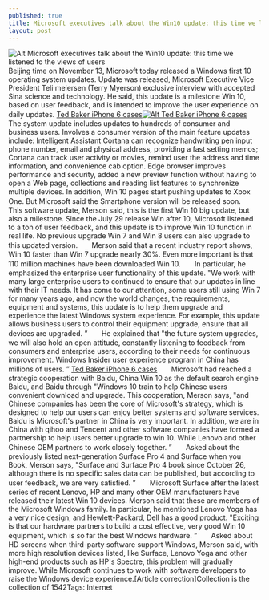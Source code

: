 ```yaml
---
published: true
title: Microsoft executives talk about the Win10 update: this time we listened to the views of users
layout: post
---
```

![Alt Microsoft executives talk about the Win10 update: this time we listened to the views of users](https://c2.staticflickr.com/6/5636/23872482601_c1a4a8a459_z.jpg)　　Beijing time on November 13, Microsoft today released a Windows first 10 operating system updates. Update was released, Microsoft Executive Vice President Teli·meiersen (Terry Myerson) exclusive interview with accepted Sina science and technology. He said, this update is a milestone Win 10, based on user feedback, and is intended to improve the user experience on daily updates. [Ted Baker iPhone 6 cases](http://www.mudah.my/J+11+0+TED+BAKER+ENDURANCE+black+shoes-29516344.htm)[![Alt Ted Baker iPhone 6 cases](http://www.nodcase.com/images/large/i6/ted_baker_i6225_lrg.jpg)](http://www.nodcase.com/ted-baker-iphone-6-case-birdie-4-7-p-4066.html)　　The system update includes updates to hundreds of consumer and business users. Involves a consumer version of the main feature updates include: Intelligent Assistant Cortana can recognize handwriting pen input phone number, email and physical address, providing a fast setting memos; Cortana can track user activity or movies, remind user the address and time information, and convenience cab option. Edge browser improves performance and security, added a new preview function without having to open a Web page, collections and reading list features to synchronize multiple devices. In addition, Win 10 pages start pushing updates to Xbox One. But Microsoft said the Smartphone version will be released soon.　　This software update, Merson said, this is the first Win 10 big update, but also a milestone. Since the July 29 release Win after 10, Microsoft listened to a ton of user feedback, and this update is to improve Win 10 function in real life. No previous upgrade Win 7 and Win 8 users can also upgrade to this updated version.　　Merson said that a recent industry report shows, Win 10 faster than Win 7 upgrade nearly 30%. Even more important is that 110 million machines have been downloaded Win 10.　　In particular, he emphasized the enterprise user functionality of this update. \"We work with many large enterprise users to continued to ensure that our updates in line with their IT needs. It has come to our attention, some users still using Win 7 for many years ago, and now the world changes, the requirements, equipment and systems, this update is to help them upgrade and experience the latest Windows system experience. For example, this update allows business users to control their equipment upgrade, ensure that all devices are upgraded. ”　　He explained that \"the future system upgrades, we will also hold an open attitude, constantly listening to feedback from consumers and enterprise users, according to their needs for continuous improvement. Windows Insider user experience program in China has millions of users. ” [Ted Baker iPhone 6 cases](http://www.nodcase.com/ted-baker-iphone-6-case-birdie-4-7-p-4066.html)　　Microsoft had reached a strategic cooperation with Baidu, China Win 10 as the default search engine Baidu, and Baidu through \"Windows 10 train to help Chinese users convenient download and upgrade. This cooperation, Merson says, \"and Chinese companies has been the core of Microsoft\'s strategy, which is designed to help our users can enjoy better systems and software services. Baidu is Microsoft\'s partner in China is very important. In addition, we are in China with qihoo and Tencent and other software companies have formed a partnership to help users better upgrade to win 10. While Lenovo and other Chinese OEM partners to work closely together. ”　　Asked about the previously listed next-generation Surface Pro 4 and Surface when you Book, Merson says, \"Surface and Surface Pro 4 book since October 26, although there is no specific sales data can be published, but according to user feedback, we are very satisfied. ”　　Microsoft Surface after the latest series of recent Lenovo, HP and many other OEM manufacturers have released their latest Win 10 devices. Merson said that these are members of the Microsoft Windows family. In particular, he mentioned Lenovo Yoga has a very nice design, and Hewlett-Packard, Dell has a good product. \"Exciting is that our hardware partners to build a cost effective, very good Win 10 equipment, which is so far the best Windows hardware. ”　　Asked about HD screens when third-party software support Windows, Merson said, with more high resolution devices listed, like Surface, Lenovo Yoga and other high-end products such as HP\'s Spectre, this problem will gradually improve. While Microsoft continues to work with software developers to raise the Windows device experience.[Article correction]Collection is the collection of 1542Tags: Internet